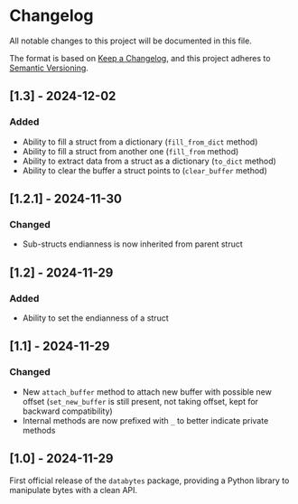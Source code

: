# Changelog

All notable changes to this project will be documented in this file.

The format is based on [Keep a Changelog](https://keepachangelog.com/en/1.0.0/),
and this project adheres to [Semantic Versioning](https://semver.org/spec/v2.0.0.html).

## [1.3] - 2024-12-02

### Added

- Ability to fill a struct from a dictionary (`fill_from_dict` method)
- Ability to fill a struct from another one (`fill_from` method)
- Ability to extract data from a struct as a dictionary (`to_dict` method)
- Ability to clear the buffer a struct points to (`clear_buffer` method)

## [1.2.1] - 2024-11-30

### Changed

- Sub-structs endianness is now inherited from parent struct

## [1.2] - 2024-11-29

### Added
- Ability to set the endianness of a struct

## [1.1] - 2024-11-29

### Changed
- New `attach_buffer` method to attach new buffer with possible new offset (`set_new_buffer` is still present, not taking offset, kept for backward compatibility)
- Internal methods are now prefixed with `_` to better indicate private methods

## [1.0] - 2024-11-29

First official release of the `databytes` package, providing a Python library to manipulate bytes with a clean API.
